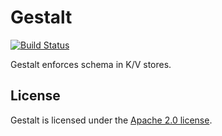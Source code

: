 # Gestalt

[![Build Status](https://travis-ci.org/asteris-llc/gestalt.svg)](https://travis-ci.org/asteris-llc/gestalt)

Gestalt enforces schema in K/V stores.

## License

Gestalt is licensed under the [Apache 2.0 license](LICENSE).
